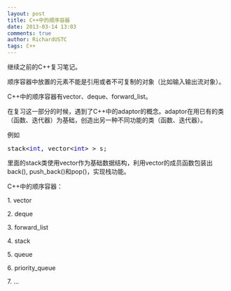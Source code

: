 ```yaml
---
layout: post
title: C++中的顺序容器
date: 2013-03-14 13:03
comments: true
author: RichardUSTC
tags: C++
---
```

<p>继续之前的C++复习笔记。</p>
<p>顺序容器中放置的元素不能是引用或者不可复制的对象（比如输入输出流对象）。</p>
<p>C++中的顺序容器有vector、deque、forward_list。</p>
<p>在复习这一部分的时候，遇到了C++中的adaptor的概念。adaptor在用已有的类（函数、迭代器）为基础，创造出另一种不同功能的类（函数、迭代器）。</p>
<p>例如</p>
<div class="cnblogs_code">
<pre>stack&lt;<span style="color: #0000ff;">int,</span> vector&lt;<span style="color: #0000ff;">int</span>&gt; &gt; s;</pre>
</div>
<p>里面的stack类使用vector作为基础数据结构，利用vector的成员函数包装出back(), push_back()和pop()，实现栈功能。</p>
<p>C++中的顺序容器：</p>
<p>1. vector</p>
<p>2. deque</p>
<p>3. forward_list</p>
<p>4. stack</p>
<p>5. queue</p>
<p>6. priority_queue</p>
<p>7. ...</p>
